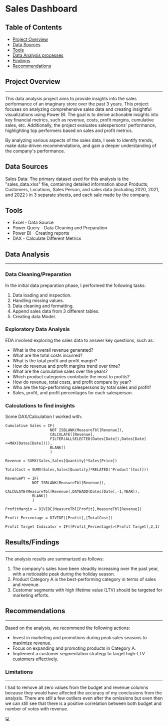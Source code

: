 # Sales Dashboard

## Table of Contents

- [Project Overview](#project-overview)
- [Data Sources](#data-sources)
- [Tools](#Tools)
- [Data Analysis processes](#Data-Analysis)
- [Findings](#resultsfindings)
- [Recommendations](#recommendations)
  

## Project Overview
---

This data analysis project aims to provide insights into the sales performance of an imaginary store over the past 3 years.
This project focuses on analyzing comprehensive sales data and creating insightful visualizations using Power BI. The goal is to derive actionable insights into key financial metrics, such as revenue, costs, profit margins, cumulative sales, etc. Additionally, the project evaluates salespersons' performance, highlighting top performers based on sales and profit metrics. 

By analyzing various aspects of the sales data, I seek to identify trends, make data-driven recommendations, and gain a deeper understanding of the company's performance.


## Data Sources

Sales Data: The primary dataset used for this analysis is the "sales_data.xlxs" file, containing detailed information about Products, Customers, Locations, Sales Person, and sales data (including 2020, 2021, and 2022 ) in 3 separate sheets, and each sale made by the company.

## Tools

- Excel - Data Source
- Power Query - Data Cleaning and Preparation
- Power BI - Creating reports
- DAX - Calculate Different Metrics

## Data Analysis
---

### Data Cleaning/Preparation

In the initial data preparation phase, I performed the following tasks:
1. Data loading and inspection.
2. Handling missing values.
3. Data cleaning and formatting.
4. Append sales data from 3 different tables.
5. Creating data Model.



### Exploratory Data Analysis

EDA involved exploring the sales data to answer key questions, such as:

- What is the overall revenue generated?
- What are the total costs incurred?
- What is the total profit and profit margin?
- How do revenue and profit margins trend over time?
- What are the cumulative sales over the years?
- Which product categories contribute the most to profits?
- How do revenue, total costs, and profit compare by year?
- Who are the top-performing salespersons by total sales and profit?
- Sales, profit, and profit percentages for each salesperson.


### Calculations to find insights

Some DAX/Calculation I worked with:

```Cumulative Sales
Cumulative Sales = IF(
                    NOT ISBLANK(MeasureTbl[Revenue]),
                    CALCULATE([Revenue],
                    FILTER(ALLSELECTED(Dates[Date]),Dates[Date]<=MAX(Dates[Date]))),
                    BLANK()
                    )
```

```Revenue/Total Sales
Revenue = SUMX(Sales,Sales[Quantity]*Sales[Price])
```

```Total Cost
TotalCost = SUMX(Sales,Sales[Quantity]*RELATED('Product'[Cost]))
```

```Revenue for Last year 
RevenuePY = IF(
            NOT ISBLANK(MeasureTbl[Revenue]),
            CALCULATE(MeasureTbl[Revenue],DATEADD(Dates[Date],-1,YEAR)),
            BLANK()
            )
```

```Profit Margin
ProfitMargin = DIVIDE(MeasureTbl[Profit],MeasureTbl[Revenue])
```

```Profit Percentage
Profit_Percentage = DIVIDE([Profit],[TotalCost])
```

```Profit Target Indicator
Profit Target Indicator = IF([Profit_Percentage]>[Profit Target],2,1)
```

## Results/Findings
---

The analysis results are summarized as follows:
1. The company's sales have been steadily increasing over the past year, with a noticeable peak during the holiday season.
2. Product Category A is the best-performing category in terms of sales and revenue.
3. Customer segments with high lifetime value (LTV) should be targeted for marketing efforts.

## Recommendations
---

Based on the analysis, we recommend the following actions:
- Invest in marketing and promotions during peak sales seasons to maximize revenue.
- Focus on expanding and promoting products in Category A.
- Implement a customer segmentation strategy to target high-LTV customers effectively.

### Limitations
---

I had to remove all zero values from the budget and revenue columns because they would have affected the accuracy of my conclusions from the analysis. There are still a few outliers even after the omissions but even then we can still see that there is a positive correlation between both budget and number of votes with revenue.

💻

